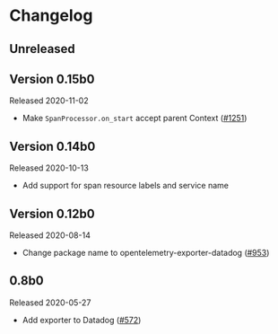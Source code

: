 # Changelog

## Unreleased

## Version 0.15b0

Released 2020-11-02

 - Make `SpanProcessor.on_start` accept parent Context
  ([#1251](https://github.com/open-telemetry/opentelemetry-python/pull/1251))

## Version 0.14b0

Released 2020-10-13

- Add support for span resource labels and service name 

## Version 0.12b0

Released 2020-08-14

- Change package name to opentelemetry-exporter-datadog
  ([#953](https://github.com/open-telemetry/opentelemetry-python/pull/953))

## 0.8b0

Released 2020-05-27

- Add exporter to Datadog 
  ([#572](https://github.com/open-telemetry/opentelemetry-python/pull/572))


